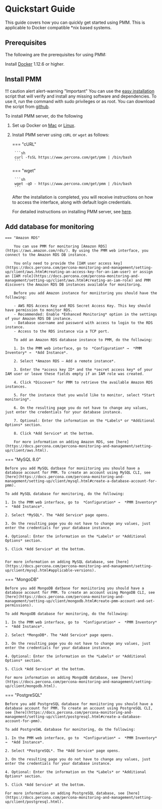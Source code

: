 # Quickstart Guide


This guide covers how you can quickly get started using PMM. This is applicable to Docker compatible *nix based systems.


## Prerequisites

The following are the prerequisites for using PMM:

Install [Docker](https://docs.docker.com/engine/install/) 1.12.6 or higher.


## Install PMM

!!! caution alert alert-warning "Important"
    You can use the [easy installation](https://docs.percona.com/percona-monitoring-and-management/setting-up/server/easy-install.html) script that will verify and install any missing software and dependencies. To use it, run the command with sudo privileges or as root.
    You can download the script from [github](https://github.com/percona/pmm/blob/main/get-pmm.sh).

To install PMM server, do the following

1. Set up Docker on [Mac](https://docs.docker.com/docker-for-mac/install) or [Linux](https://docs.docker.com/install/linux/docker-ce/ubuntu).

2. Install PMM server using `cURL` or `wget` as follows:


    === "cURL"

        ```sh
        curl -fsSL https://www.percona.com/get/pmm | /bin/bash
        ```

    === "wget"

        ```sh
        wget -qO - https://www.percona.com/get/pmm | /bin/bash    
        ```

    After the installation is completed, you will receive instructions on how to access the interface, along with default login credentials.

    For detailed instructions on installing PMM server, see [here](https://docs.percona.com/percona-monitoring-and-management/setting-up/server/index.html).

## Add database for monitoring

    === "Amazon RDS"

        You can use PMM for monitoring [Amazon RDS](https://aws.amazon.com/rds/). By using the PMM web interface, you connect to the Amazon RDS DB instance. 

        You only need to provide the [IAM user access key](https://docs.percona.com/percona-monitoring-and-management/setting-up/client/aws.html#creating-an-access-key-for-an-iam-user) or assign an [IAM role](https://docs.percona.com/percona-monitoring-and-management/setting-up/client/aws.html#creating-an-iam-role) and PMM discovers the Amazon RDS DB instances available for monitoring.

        Before you add Amazon instance for moniitoring you should have the following:

        - AWS RDS Access Key and RDS Secret Access Key. This key should have permission to monitor RDS.
        - Recommended: Enable *Enhanced Monitoring* option in the settings of your Amazon RDS DB instance.
        - Database username and password with access to login to the RDS instance.
        - Access to the RDS instance via a TCP port.

        To add an Amazon RDS database instance to PMM, do the following:

        1. In the PMM web interface, go to  *Configuration* →  *PMM Inventory* →  *Add Instance*.

        2. Select *Amazon RDS – Add a remote instance*.

        3. Enter the *access key ID* and the *secret access key* of your IAM user or leave these fields empty if an IAM role was created.

        4. Click *Discover* for PMM to retrieve the available Amazon RDS instances.

        5. For the instance that you would like to monitor, select *Start monitoring*.

        6. On the resulting page you do not have to change any values, just enter the credentials for your database instance.

        7. Optional: Enter the information on the *Labels* or *Additional Options* section. 

        8. Click *Add Service* at the bottom.

        For more information on adding Amazon RDS, see [here](https://docs.percona.com/percona-monitoring-and-management/setting-up/client/aws.html).

=== "MySQL 8.0"

    Before you add MySQL datbase for moniitoring you should have a database account for PMM. To create an account using MySQL CLI, see [here](https://docs.percona.com/percona-monitoring-and-management/setting-up/client/mysql.html#create-a-database-account-for-pmm).

    To add MySQL database for monitoring, do the following:

    1. In the PMM web interface, go to  *Configuration* →  *PMM Inventory* →  *Add Instance*.

    2. Select *MySQL*. The *Add Service* page opens.

    3. On the resulting page you do not have to change any values, just enter the credentials for your database instance.

    4. Optional: Enter the information on the *Labels* or *Additional Options* section. 

    5. Click *Add Service* at the bottom.


    For more information on adding MySQL database, see [here](https://docs.percona.com/percona-monitoring-and-management/setting-up/client/mysql.html#applicable-versions).

=== "MongoDB"

    Before you add MongoDB datbase for moniitoring you should have a database account for PMM. To create an account using MongoDB CLI, see [here](https://docs.percona.com/percona-monitoring-and-management/setting-up/client/mongodb.html#create-pmm-account-and-set-permissions).

    To add MongoDB database for monitoring, do the following:

    1. In the PMM web interface, go to  *Configuration* →  *PMM Inventory* →  *Add Instance*.

    2. Select *MongoDB*. The *Add Service* page opens.

    3. On the resulting page you do not have to change any values, just enter the credentials for your database instance.

    4. Optional: Enter the information on the *Labels* or *Additional Options* section. 

    5. Click *Add Service* at the bottom.

    For more information on adding MongoDB database, see [here](https://docs.percona.com/percona-monitoring-and-management/setting-up/client/mongodb.html).

=== "PostgreSQL"

    Before you add PostgreSQL database for moniitoring you should have a database account for PMM. To create an account using PostgreSQL CLI, see [here](https://docs.percona.com/percona-monitoring-and-management/setting-up/client/postgresql.html#create-a-database-account-for-pmm).

    To add PostgreSWL database for monitoring, do the following:

    1. In the PMM web interface, go to  *Configuration* →  *PMM Inventory* →  *Add Instance*.

    2. Select *PostgreSQL*. The *Add Service* page opens.

    3. On the resulting page you do not have to change any values, just enter the credentials for your database instance.

    4. Optional: Enter the information on the *Labels* or *Additional Options* section. 

    5. Click *Add Service* at the bottom.

    For more information on adding PostgreSQL database, see [here](https://docs.percona.com/percona-monitoring-and-management/setting-up/client/postgresql.html).






